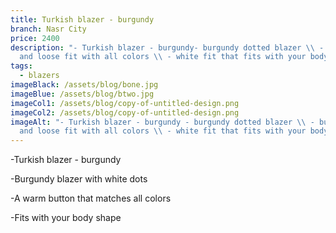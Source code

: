 ```yaml
---
title: Turkish blazer - burgundy
branch: Nasr City
price: 2400
description: "- Turkish blazer - burgundy- burgundy dotted blazer \\ - button-up
  and loose fit with all colors \\ - white fit that fits with your body shape"
tags:
  - blazers
imageBlack: /assets/blog/bone.jpg
imageBlue: /assets/blog/btwo.jpg
imageCol1: /assets/blog/copy-of-untitled-design.png
imageCol2: /assets/blog/copy-of-untitled-design.png
imageAlt: "- Turkish blazer - burgundy - burgundy dotted blazer \\ - button-up
  and loose fit with all colors \\ - white fit that fits with your body shape"
---
```

\-Turkish blazer - burgundy

\-Burgundy blazer with white dots

\-A warm button that matches all colors

\-Fits with your body shape